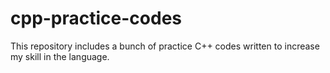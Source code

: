 # cpp-practice-codes
This repository includes a bunch of practice C++ codes written to increase my skill in the language.
